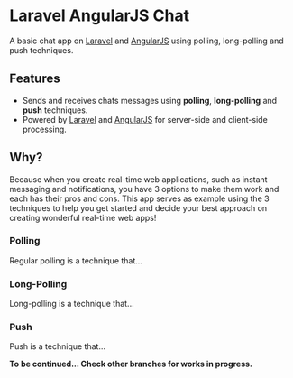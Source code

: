 # Laravel AngularJS Chat
A basic chat app on [Laravel](https://laravel.com) and [AngularJS](https://angularjs.org) using polling, long-polling and push techniques.

## Features
* Sends and receives chats messages using **polling**, **long-polling** and **push** techniques.
* Powered by [Laravel](https://laravel.com) and [AngularJS](https://angularjs.org) for server-side and client-side processing.

## Why?
Because when you create real-time web applications, such as instant messaging and notifications, you have 3 options to make them work and each has their pros and cons.
This app serves as example using the 3 techniques to help you get started and decide your best approach on creating wonderful real-time web apps!

### Polling
Regular polling is a technique that...

### Long-Polling
Long-polling is a technique that...

### Push
Push is a technique that...

**To be continued... Check other branches for works in progress.**
